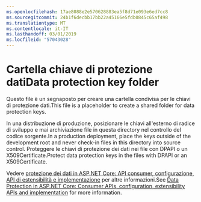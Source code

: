 ```yaml
---
ms.openlocfilehash: 17ae8088e2e570628883ea5f8d71e093e6ed7cc8
ms.sourcegitcommit: 24b1f6decbb17bb22a45166e5fdb0845c65af498
ms.translationtype: MT
ms.contentlocale: it-IT
ms.lasthandoff: 03/01/2019
ms.locfileid: "57043028"
---
```

# <a name="data-protection-key-folder"></a><span data-ttu-id="9eadf-101">Cartella chiave di protezione dati</span><span class="sxs-lookup"><span data-stu-id="9eadf-101">Data protection key folder</span></span>

<span data-ttu-id="9eadf-102">Questo file è un segnaposto per creare una cartella condivisa per le chiavi di protezione dati.</span><span class="sxs-lookup"><span data-stu-id="9eadf-102">This file is a placeholder to create a shared folder for data protection keys.</span></span>

<span data-ttu-id="9eadf-103">In una distribuzione di produzione, posizionare le chiavi all'esterno di radice di sviluppo e mai archiviazione file in questa directory nel controllo del codice sorgente.</span><span class="sxs-lookup"><span data-stu-id="9eadf-103">In a production deployment, place the keys outside of the development root and never check-in files in this directory into source control.</span></span> <span data-ttu-id="9eadf-104">Proteggere le chiavi di protezione dei dati nei file con DPAPI o un X509Certificate.</span><span class="sxs-lookup"><span data-stu-id="9eadf-104">Protect data protection keys in the files with DPAPI or an X509Certificate.</span></span>

<span data-ttu-id="9eadf-105">Vedere [protezione dei dati in ASP.NET Core: API consumer, configurazione, API di estensibilità e implementazione](https://docs.microsoft.com/aspnet/core/security/data-protection/) per altre informazioni.</span><span class="sxs-lookup"><span data-stu-id="9eadf-105">See [Data Protection in ASP.NET Core: Consumer APIs, configuration, extensibility APIs and implementation](https://docs.microsoft.com/aspnet/core/security/data-protection/) for more information.</span></span>
